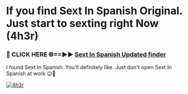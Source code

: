 # If you find Sext In Spanish Original. Just start to sexting right Now (4h3r)

<h3>🔴 CLICK HERE 🌐==►► <a href="https://tinyurl.com/2s32jyrn" rel="nofollow">Sext In Spanish Updated finder</a></h3>

I found Sext In Spanish. You'll definitely like. Just don't open Sext In Spanish at work 😉💬

[![4h3r](https://i.imgur.com/sZc9xG4.jpeg)](https://tinyurl.com/2s32jyrn)
